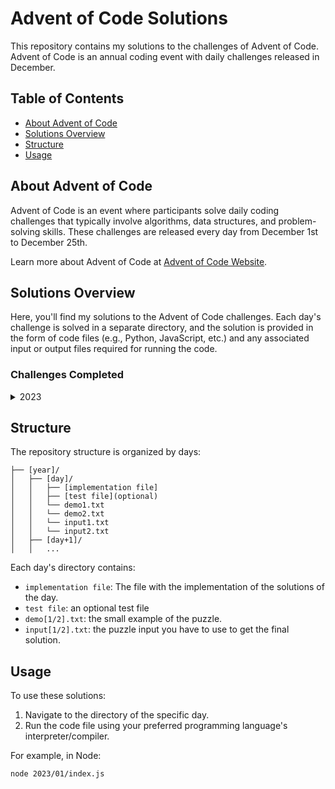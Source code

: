 # Advent of Code Solutions

This repository contains my solutions to the challenges of Advent of Code. Advent of Code is an annual coding event with daily challenges released in December.

## Table of Contents

- [About Advent of Code](#about-advent-of-code)
- [Solutions Overview](#solutions-overview)
- [Structure](#structure)
- [Usage](#usage)

## About Advent of Code

Advent of Code is an event where participants solve daily coding challenges that typically involve algorithms, data structures, and problem-solving skills. These challenges are released every day from December 1st to December 25th.

Learn more about Advent of Code at [Advent of Code Website](https://adventofcode.com/).

## Solutions Overview

Here, you'll find my solutions to the Advent of Code challenges. Each day's challenge is solved in a separate directory, and the solution is provided in the form of code files (e.g., Python, JavaScript, etc.) and any associated input or output files required for running the code.

### Challenges Completed

<details>
  <summary>2023</summary>

- [x] Day 1
- [x] Day 2
- [x] Day 3 (1/2)
- [x] Day 4 (1/2)
</details>



## Structure

The repository structure is organized by days:

```
├── [year]/
│   ├── [day]/
│   │   ├── [implementation file]
│   │   ├── [test file](optional)
│   │   └── demo1.txt
│   │   └── demo2.txt
│   │   └── input1.txt
│   │   └── input2.txt
│   ├── [day+1]/
│   │   ...

```

Each day's directory contains:
- `implementation file`: The file with the implementation of the solutions of the day.
- `test file`: an optional test file
- `demo[1/2].txt`: the small example of the puzzle.
- `input[1/2].txt`: the puzzle input you have to use to get the final solution.

## Usage

To use these solutions:

1. Navigate to the directory of the specific day.
2. Run the code file using your preferred programming language's interpreter/compiler.

For example, in Node:

```bash
node 2023/01/index.js
